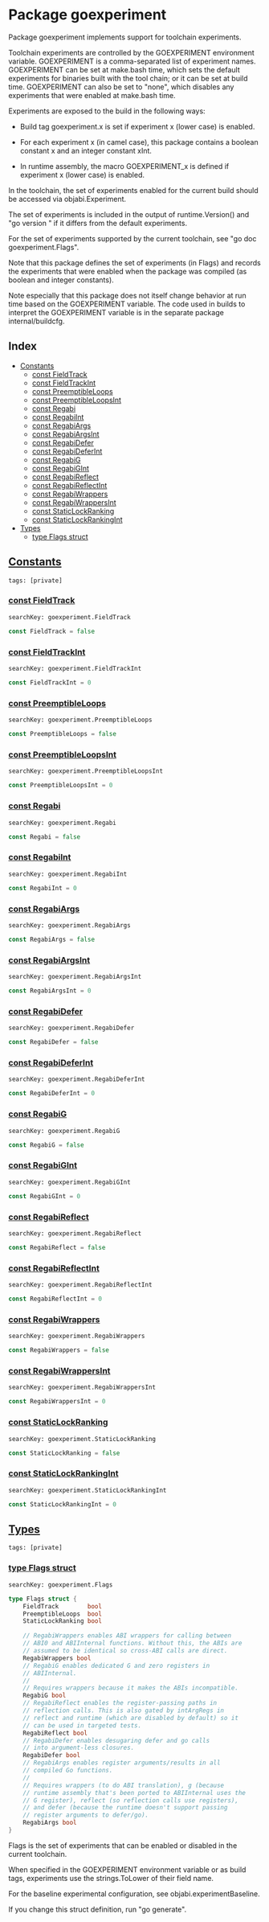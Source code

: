 # Package goexperiment

Package goexperiment implements support for toolchain experiments. 

Toolchain experiments are controlled by the GOEXPERIMENT environment variable. GOEXPERIMENT is a comma-separated list of experiment names. GOEXPERIMENT can be set at make.bash time, which sets the default experiments for binaries built with the tool chain; or it can be set at build time. GOEXPERIMENT can also be set to "none", which disables any experiments that were enabled at make.bash time. 

Experiments are exposed to the build in the following ways: 

- Build tag goexperiment.x is set if experiment x (lower case) is enabled. 

- For each experiment x (in camel case), this package contains a boolean constant x and an integer constant xInt. 

- In runtime assembly, the macro GOEXPERIMENT_x is defined if experiment x (lower case) is enabled. 

In the toolchain, the set of experiments enabled for the current build should be accessed via objabi.Experiment. 

The set of experiments is included in the output of runtime.Version() and "go version <binary>" if it differs from the default experiments. 

For the set of experiments supported by the current toolchain, see "go doc goexperiment.Flags". 

Note that this package defines the set of experiments (in Flags) and records the experiments that were enabled when the package was compiled (as boolean and integer constants). 

Note especially that this package does not itself change behavior at run time based on the GOEXPERIMENT variable. The code used in builds to interpret the GOEXPERIMENT variable is in the separate package internal/buildcfg. 

## Index

* [Constants](#const)
    * [const FieldTrack](#FieldTrack)
    * [const FieldTrackInt](#FieldTrackInt)
    * [const PreemptibleLoops](#PreemptibleLoops)
    * [const PreemptibleLoopsInt](#PreemptibleLoopsInt)
    * [const Regabi](#Regabi)
    * [const RegabiInt](#RegabiInt)
    * [const RegabiArgs](#RegabiArgs)
    * [const RegabiArgsInt](#RegabiArgsInt)
    * [const RegabiDefer](#RegabiDefer)
    * [const RegabiDeferInt](#RegabiDeferInt)
    * [const RegabiG](#RegabiG)
    * [const RegabiGInt](#RegabiGInt)
    * [const RegabiReflect](#RegabiReflect)
    * [const RegabiReflectInt](#RegabiReflectInt)
    * [const RegabiWrappers](#RegabiWrappers)
    * [const RegabiWrappersInt](#RegabiWrappersInt)
    * [const StaticLockRanking](#StaticLockRanking)
    * [const StaticLockRankingInt](#StaticLockRankingInt)
* [Types](#type)
    * [type Flags struct](#Flags)


## <a id="const" href="#const">Constants</a>

```
tags: [private]
```

### <a id="FieldTrack" href="#FieldTrack">const FieldTrack</a>

```
searchKey: goexperiment.FieldTrack
```

```Go
const FieldTrack = false
```

### <a id="FieldTrackInt" href="#FieldTrackInt">const FieldTrackInt</a>

```
searchKey: goexperiment.FieldTrackInt
```

```Go
const FieldTrackInt = 0
```

### <a id="PreemptibleLoops" href="#PreemptibleLoops">const PreemptibleLoops</a>

```
searchKey: goexperiment.PreemptibleLoops
```

```Go
const PreemptibleLoops = false
```

### <a id="PreemptibleLoopsInt" href="#PreemptibleLoopsInt">const PreemptibleLoopsInt</a>

```
searchKey: goexperiment.PreemptibleLoopsInt
```

```Go
const PreemptibleLoopsInt = 0
```

### <a id="Regabi" href="#Regabi">const Regabi</a>

```
searchKey: goexperiment.Regabi
```

```Go
const Regabi = false
```

### <a id="RegabiInt" href="#RegabiInt">const RegabiInt</a>

```
searchKey: goexperiment.RegabiInt
```

```Go
const RegabiInt = 0
```

### <a id="RegabiArgs" href="#RegabiArgs">const RegabiArgs</a>

```
searchKey: goexperiment.RegabiArgs
```

```Go
const RegabiArgs = false
```

### <a id="RegabiArgsInt" href="#RegabiArgsInt">const RegabiArgsInt</a>

```
searchKey: goexperiment.RegabiArgsInt
```

```Go
const RegabiArgsInt = 0
```

### <a id="RegabiDefer" href="#RegabiDefer">const RegabiDefer</a>

```
searchKey: goexperiment.RegabiDefer
```

```Go
const RegabiDefer = false
```

### <a id="RegabiDeferInt" href="#RegabiDeferInt">const RegabiDeferInt</a>

```
searchKey: goexperiment.RegabiDeferInt
```

```Go
const RegabiDeferInt = 0
```

### <a id="RegabiG" href="#RegabiG">const RegabiG</a>

```
searchKey: goexperiment.RegabiG
```

```Go
const RegabiG = false
```

### <a id="RegabiGInt" href="#RegabiGInt">const RegabiGInt</a>

```
searchKey: goexperiment.RegabiGInt
```

```Go
const RegabiGInt = 0
```

### <a id="RegabiReflect" href="#RegabiReflect">const RegabiReflect</a>

```
searchKey: goexperiment.RegabiReflect
```

```Go
const RegabiReflect = false
```

### <a id="RegabiReflectInt" href="#RegabiReflectInt">const RegabiReflectInt</a>

```
searchKey: goexperiment.RegabiReflectInt
```

```Go
const RegabiReflectInt = 0
```

### <a id="RegabiWrappers" href="#RegabiWrappers">const RegabiWrappers</a>

```
searchKey: goexperiment.RegabiWrappers
```

```Go
const RegabiWrappers = false
```

### <a id="RegabiWrappersInt" href="#RegabiWrappersInt">const RegabiWrappersInt</a>

```
searchKey: goexperiment.RegabiWrappersInt
```

```Go
const RegabiWrappersInt = 0
```

### <a id="StaticLockRanking" href="#StaticLockRanking">const StaticLockRanking</a>

```
searchKey: goexperiment.StaticLockRanking
```

```Go
const StaticLockRanking = false
```

### <a id="StaticLockRankingInt" href="#StaticLockRankingInt">const StaticLockRankingInt</a>

```
searchKey: goexperiment.StaticLockRankingInt
```

```Go
const StaticLockRankingInt = 0
```

## <a id="type" href="#type">Types</a>

```
tags: [private]
```

### <a id="Flags" href="#Flags">type Flags struct</a>

```
searchKey: goexperiment.Flags
```

```Go
type Flags struct {
	FieldTrack        bool
	PreemptibleLoops  bool
	StaticLockRanking bool

	// RegabiWrappers enables ABI wrappers for calling between
	// ABI0 and ABIInternal functions. Without this, the ABIs are
	// assumed to be identical so cross-ABI calls are direct.
	RegabiWrappers bool
	// RegabiG enables dedicated G and zero registers in
	// ABIInternal.
	//
	// Requires wrappers because it makes the ABIs incompatible.
	RegabiG bool
	// RegabiReflect enables the register-passing paths in
	// reflection calls. This is also gated by intArgRegs in
	// reflect and runtime (which are disabled by default) so it
	// can be used in targeted tests.
	RegabiReflect bool
	// RegabiDefer enables desugaring defer and go calls
	// into argument-less closures.
	RegabiDefer bool
	// RegabiArgs enables register arguments/results in all
	// compiled Go functions.
	//
	// Requires wrappers (to do ABI translation), g (because
	// runtime assembly that's been ported to ABIInternal uses the
	// G register), reflect (so reflection calls use registers),
	// and defer (because the runtime doesn't support passing
	// register arguments to defer/go).
	RegabiArgs bool
}
```

Flags is the set of experiments that can be enabled or disabled in the current toolchain. 

When specified in the GOEXPERIMENT environment variable or as build tags, experiments use the strings.ToLower of their field name. 

For the baseline experimental configuration, see objabi.experimentBaseline. 

If you change this struct definition, run "go generate". 

